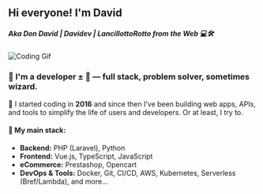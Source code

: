 ## Hi everyone! I'm David
##### Aka Don David | Davidev | LancillottoRotto from the Web 💻🛠️

![Coding Gif](https://media.giphy.com/media/ZVik7pBtu9dNS/giphy.gif)

### 🔧 I'm a developer ± 🤷 — full stack, problem solver, sometimes wizard.

💼 I started coding in **2016** and since then I’ve been building web apps, APIs, and tools to simplify the life of users and developers. Or at least, I try to.

#### 🚀 My main stack:
- **Backend:** PHP (Laravel), Python
- **Frontend:** Vue.js, TypeScript, JavaScript
- **eCommerce:** Prestashop, Opencart
- **DevOps & Tools:** Docker, Git, CI/CD, AWS, Kubernetes, Serverless (Bref/Lambda), and more...
